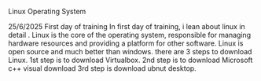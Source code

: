 Linux Operating System 

25/6/2025
First day of training 
In first day of training, i lean about linux in detail . 
 Linux is the core of the operating system, responsible for managing hardware resources and providing a platform for other software.
Linux is open source and much better than windows.
there are 3 steps to download Linux.
1st step is  to download Virtualbox.
2nd step is  to download Microsoft c++ visual download 
3rd step is download ubnut desktop. 